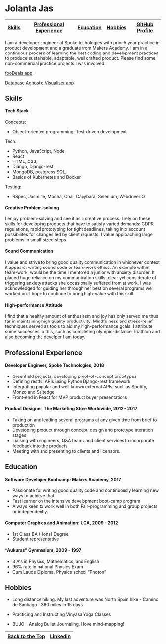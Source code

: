 # Jolanta Jas


|[Skills](#skills)|[Professional Experience](#professional-experience)|[Education](#education)|[Hobbies](#hobbies)|[GitHub Profile](https://github.com/Yolantele) |
|:---------------:|:-------------------------------------------------:|:---------------------:|:-----------------:|:---------------------------------------------:|



I am a developer engineer at Spoke techologies with prior 5 year practice in product development and a graduate from Makers Academy. I am in a continuous process of learning the best coding and development practices to produce sustainable, adaptable, well crafted product. Please find some non-commercial practice projects I was involved:


[fooDeals app](https://github.com/Yolantele/foodie)


[Database Agnostic Visualiser app](https://github.com/Yolantele/Database-visualization)





## Skills


#### Tech Stack

Concepts: 

- Object-oriented programming, Test-driven development

Tech: 

- Python, JavaScript, Node 
- React 
- HTML, CSS, 
- Django, Django-rest
- MongoDB, postgress SQL,
- Basics of Kubernetes and Docker

Testing: 

- RSpec, Jasmine, Mocha, Chai, Capybara, Selenium, WebdriverIO

#### Creative Problem-solving

I enjoy problem-solving and see it as a creative process. I rely on these skills for developing  products that have to satisfy varied demands: GDPR  regulations, rapid prototyping for tight deadlines, taking into account possibilites for changes led by client requests.  I value approaching large problems in small-sized steps.


####  Sound Communication

I value and strive to bring good quality communication in whichever context it appears: writing sound code or team-work ethics.
An example within team-work, would be the time I mentored a junior with anxiety disorder. It placed huge reliance on my communication skills: clear yet considerate of triggering anxiety attacks she occasionally suffered from at work. I was acknowledged for guiding her through her best on several programs we worked on. I hope to continue to bring high-value with this skill.


#### High-performance Attitude

I find that a healthy amount of enthusiasm and joy has only served me thus far in maintaining high quality productivity. Mindfulness and stress-relief techniques served as tools to aid my high-performance goals. I attribute some successes to this,  such as completing olympic-distance Triathlon and also becoming the develper I am today.





## Professional Experience

#### Developer Engineer, Spoke Technologies, 2018
- Greenfield projects, developing proof-of-concept prototypes
- Defining restful APIs using Python Django-rest framework
- Integrating popular and well known external APIs, such as Spotify, Monzo and Saltedge
- Front-end in React for MVP product buyer presentations  

#### Product Designer, The Marketing Store Worldwide,  2012 - 2017

- Taking on and leading several programs at any given time from brief to production
- Developing product through concept, design and prototype itteration stages
- Liaising with engineers, Q&A teams and client services to incorporate feedback into the products
- Meeting with and presenting to clients and licensors.




## Education


#### Software Developer Bootcamp: Makers Academy, 2017

- Passionate for writing good quality code and continuously learning new ways to achieve that
- Fast learner on the intensive development boot-camp program
- Always keen to work well in both Pair-programming and group projects or independently.


#### Computer Graphics and Animation: UCA, 2009 - 2012

- 1st Class BA (Hons) Degree
- Student representative


#### “Aukuras” Gymnasium, 2009 - 1997

- 3 A's in Physics, Mathematics, and English
- 96% rate in national Physics Exam
- Cum Laude Diploma, Physics school “Photon”





## Hobbies

- Long distance hiking. My last adventure was North Spain hike - Camino de Santiago - 360 miles in 15 days.   

- Practicing and Instructing Vinyasa Yoga Classes

- BUJO - Analog Bullet Journaling, I love mind-mapping!


|[Back to the Top](#jolanta-jas) | [Linkedin](https://www.linkedin.com/in/jolanta-jas-94850824/) |
|:------------------------------:|:-------------------------------------------------------------:|
